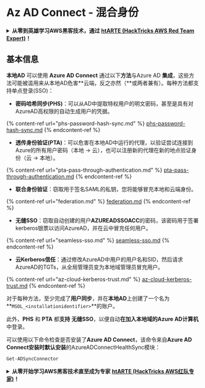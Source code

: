 # Az AD Connect - 混合身份

<details>

<summary><strong>从零到英雄学习AWS黑客技术，通过</strong> <a href="https://training.hacktricks.xyz/courses/arte"><strong>htARTE (HackTricks AWS Red Team Expert)</strong></a><strong>！</strong></summary>

支持HackTricks的其他方式：

* 如果您想在HackTricks中看到您的**公司广告**或**下载HackTricks的PDF**，请查看[**订阅计划**](https://github.com/sponsors/carlospolop)！
* 获取[**官方PEASS & HackTricks商品**](https://peass.creator-spring.com)
* 发现[**PEASS家族**](https://opensea.io/collection/the-peass-family)，我们独家的[**NFTs系列**](https://opensea.io/collection/the-peass-family)
* **加入** 💬 [**Discord群组**](https://discord.gg/hRep4RUj7f) 或 [**telegram群组**](https://t.me/peass) 或在 **Twitter** 🐦 上**关注**我 [**@carlospolopm**](https://twitter.com/carlospolopm)**。**
* **通过向** [**HackTricks**](https://github.com/carlospolop/hacktricks) 和 [**HackTricks Cloud**](https://github.com/carlospolop/hacktricks-cloud) github仓库提交PR来分享您的黑客技巧。

</details>

## 基本信息

**本地AD** 可以使用 **Azure AD Connect** 通过以下**方法**与Azure AD **集成**，这些方法可能被滥用来从本地AD危害**云端，反之亦然（**或两者兼有）。每种方法都支持单点登录(SSO)：

* **密码哈希同步(PHS)**：可以从AD中提取特权用户的明文密码，甚至是具有对AzureAD高权限的自动生成用户的凭据。

{% content-ref url="phs-password-hash-sync.md" %}
[phs-password-hash-sync.md](phs-password-hash-sync.md)
{% endcontent-ref %}

* **透传身份验证(PTA)**：可以危害在本地AD中运行的代理，以验证尝试连接到Azure的所有用户密码（本地 -> 云），也可以注册新的代理在新的地点验证身份（云 -> 本地）。

{% content-ref url="pta-pass-through-authentication.md" %}
[pta-pass-through-authentication.md](pta-pass-through-authentication.md)
{% endcontent-ref %}

* **联合身份验证**：窃取用于签名SAML的私钥，您将能够冒充本地和云端身份。

{% content-ref url="federation.md" %}
[federation.md](federation.md)
{% endcontent-ref %}

* **无缝SSO**：窃取自动创建的用户**AZUREADSSOACC**的密码，该密码用于签署kerberos银票以访问AzureAD，并在云中冒充任何用户。

{% content-ref url="seamless-sso.md" %}
[seamless-sso.md](seamless-sso.md)
{% endcontent-ref %}

* **云Kerberos信任**：通过修改AzureAD中用户的用户名和SID，然后请求AzureAD的TGTs，从全局管理员变为本地域管理员冒充用户。

{% content-ref url="az-cloud-kerberos-trust.md" %}
[az-cloud-kerberos-trust.md](az-cloud-kerberos-trust.md)
{% endcontent-ref %}

对于每种方法，至少完成了**用户同步**，并在**本地AD**上创建了一个名为**`MSOL_<installationidentifier>`**的账户。

此外，**PHS** 和 **PTA** 都**支持** **无缝SSO**，以便自动**在加入本地域的Azure AD计算机**中登录。

可以使用以下命令检查是否安装了**Azure AD Connect**，该命令来自**Azure AD Connect安装时默认安装**的AzureADConnectHealthSync模块：
```powershell
Get-ADSyncConnector
```
<details>

<summary><strong>从零开始学习AWS黑客技术直至成为专家</strong> <a href="https://training.hacktricks.xyz/courses/arte"><strong>htARTE (HackTricks AWS红队专家)</strong></a><strong>！</strong></summary>

支持HackTricks的其他方式：

* 如果您希望在**HackTricks中看到您的公司广告**或**以PDF格式下载HackTricks**，请查看[**订阅计划**](https://github.com/sponsors/carlospolop)！
* 获取[**官方PEASS & HackTricks商品**](https://peass.creator-spring.com)
* 发现[**PEASS家族**](https://opensea.io/collection/the-peass-family)，我们独家的[**NFTs系列**](https://opensea.io/collection/the-peass-family)
* **加入** 💬 [**Discord群组**](https://discord.gg/hRep4RUj7f)或[**telegram群组**](https://t.me/peass)或在**Twitter** 🐦 上**关注**我 [**@carlospolopm**](https://twitter.com/carlospolopm)**。**
* **通过向** [**HackTricks**](https://github.com/carlospolop/hacktricks) 和 [**HackTricks Cloud**](https://github.com/carlospolop/hacktricks-cloud) github仓库**提交PR来分享您的黑客技巧**。

</details>
